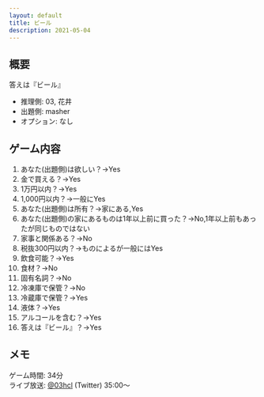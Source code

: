 ```yaml
---
layout: default
title: ビール
description: 2021-05-04
---
```


## 概要

答えは『ビール』

- 推理側: 03, 花井
- 出題側: masher
- オプション: なし

## ゲーム内容

1. あなた(出題側)は欲しい？→Yes
2. 金で買える？→Yes
3. 1万円以内？→Yes
4. 1,000円以内？→一般にYes
5. あなた(出題側)は所有？→家にある,Yes
6. あなた(出題側)の家にあるものは1年以上前に買った？→No,1年以上前もあったが同じものではない
7. 家事と関係ある？→No
8. 税抜300円以内？→ものによるが一般にはYes
9. 飲食可能？→Yes
10. 食材？→No
11. 固有名詞？→No
12. 冷凍庫で保管？→No
13. 冷蔵庫で保管？→Yes
14. 液体？→Yes
15. アルコールを含む？→Yes
16. 答えは『ビール』？→Yes

## メモ

ゲーム時間: 34分  
ライブ放送: [@03hcl](https://twitter.com/i/broadcasts/1yNGaWOZRdNxj?t=35m) (Twitter) 35:00～
